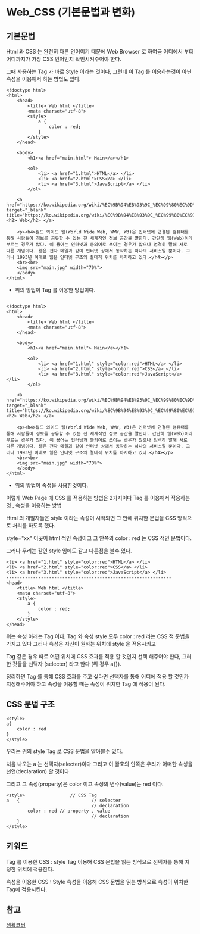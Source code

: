 # Web_CSS (기본문법과 변화)

## 기본문법

Html 과 CSS 는 완전히 다른 언어이기 때문에 Web Browser 로 하여금 어디에서 부터 어디까지가 가장 CSS 언어인지 확인시켜주어야 한다.

그때 사용하는 Tag 가 바로 Style 이라는 것이다, 그런데 이 Tag 를 이용하는것이 아닌 속성을 이용해서 하는 방법도 있다.

```
<!doctype html>
<html>
	<head>
		<title> Web html </title>
		<mata charset="utf-8">
		<style>
			a {
				color : red;
			}
		</style>
	</head>

	<body>
		<h1><a href="main.html"> Main</a></h1>

		<ol>
			<li> <a href="1.html">HTML</a> </li>
			<li> <a href="2.html">CSS</a> </li>
			<li> <a href="3.html">JavaScript</a> </li>
		</ol>

    <a href="https://ko.wikipedia.org/wiki/%EC%9B%94%EB%93%9C_%EC%99%80%EC%9D%B4%EB%93%9C_%EC%9B%B9" target="_blank" title="https://ko.wikipedia.org/wiki/%EC%9B%94%EB%93%9C_%EC%99%80%EC%9D%B4%EB%93%9C_%EC%9B%B9"> <h2> Web</h2> </a>

    <p><h4>월드 와이드 웹(World Wide Web, WWW, W3)은 인터넷에 연결된 컴퓨터를 통해 사람들이 정보를 공유할 수 있는 전 세계적인 정보 공간을 말한다. 간단히 웹(Web)이라 부르는 경우가 많다. 이 용어는 인터넷과 동의어로 쓰이는 경우가 많으나 엄격히 말해 서로 다른 개념이다. 웹은 전자 메일과 같이 인터넷 상에서 동작하는 하나의 서비스일 뿐이다. 그러나 1993년 이래로 웹은 인터넷 구조의 절대적 위치를 차지하고 있다.</h4></p>
    <br><br>
    <img src="main.jpg" width="70%">
	</body>
</html>

```
* 위의 방법이 Tag 를 이용한 방법이다.

```

<!doctype html>
<html>
	<head>
		<title> Web html </title>
		<mata charset="utf-8">
	</head>

	<body>
		<h1><a href="main.html"> Main</a></h1>

		<ol>
			<li> <a href="1.html" style="color:red">HTML</a> </li>
			<li> <a href="2.html" style="color:red">CSS</a> </li>
			<li> <a href="3.html" style="color:red">JavaScript</a> </li>
		</ol>

    <a href="https://ko.wikipedia.org/wiki/%EC%9B%94%EB%93%9C_%EC%99%80%EC%9D%B4%EB%93%9C_%EC%9B%B9" target="_blank" title="https://ko.wikipedia.org/wiki/%EC%9B%94%EB%93%9C_%EC%99%80%EC%9D%B4%EB%93%9C_%EC%9B%B9"> <h2> Web</h2> </a>

    <p><h4>월드 와이드 웹(World Wide Web, WWW, W3)은 인터넷에 연결된 컴퓨터를 통해 사람들이 정보를 공유할 수 있는 전 세계적인 정보 공간을 말한다. 간단히 웹(Web)이라 부르는 경우가 많다. 이 용어는 인터넷과 동의어로 쓰이는 경우가 많으나 엄격히 말해 서로 다른 개념이다. 웹은 전자 메일과 같이 인터넷 상에서 동작하는 하나의 서비스일 뿐이다. 그러나 1993년 이래로 웹은 인터넷 구조의 절대적 위치를 차지하고 있다.</h4></p>
    <br><br>
    <img src="main.jpg" width="70%">
	</body>
</html>

```
* 위의 방법이 속성을 사용한것이다.

이렇게 Web Page 에 CSS 를 적용하는 방법은 2가지이다 Tag 를 이용해서 적용하는것 , 속성을 이용하는 방법

Html 의 개발자들은 style 이라는 속성이 시작되면 그 안에 위치한 문법을 CSS 방식으로 처리를 하도록 했다.

style="xx" 이곳이 html 적인 속성이고 그 안쪽의 color : red 는 CSS 적인 문법이다.

그러나 우리는 같인 style 임에도 같고 다른점을 볼수 있다.

```
<li> <a href="1.html" style="color:red">HTML</a> </li>
<li> <a href="2.html" style="color:red">CSS</a> </li>
<li> <a href="3.html" style="color:red">JavaScript</a> </li>
--------------------------------------------------------------
<head>
	<title> Web html </title>
	<mata charset="utf-8">
	<style>
		a {
			color : red;
		}
	</style>
</head>
```

위는 속성 아래는 Tag 이다, Tag 와 속성 style 모두 color : red 라는 CSS 적 문법을 가지고 있다 그러나 속성은 자신이 원하는 위치에 style 을 적용시키고

Tag 같은 경우 따로 어떤 위치에 CSS 효과를 적용 할 것인지 선택 해주어야 한다, 그러한 것들을 선택자 (selecter) 라고 한다 (위 경우 a{}).

정리하면 Tag 를 통해 CSS 효과를 주고 싶다면 선택자를 통해 어디에 적용 할 것인가 지정해주어야 하고 속성을 이용할 때는 속성이 위치한 Tag 에 적용이 된다.

## CSS 문법 구조
```
<style>
a{
	color : red
}
</style>
```
우리는 위의 style Tag 로 CSS 문법을 알아볼수 있다.

처음 나오는 a 는 선택자(selecter)이다 그리고 이 괄호의 안쪽은 우리가 어떠한 속성을 선언(declaration) 할 것이다

그리고 그 속성(property)은 color 이고 속성의 변수(value)는 red 이다.

```
<style> 				// CSS Tag
a	{							// selecter
								// declaration
		color : red	// property , value
								// declaration
	}
</style>

``` 

## 키워드

Tag 를 이용한 CSS : style Tag 이용해 CSS 문법을 읽는 방식으로 선택자를 통해 지정한 위치에 적용한다.

속성을 이용한 CSS : Style 속성을 이용해 CSS 문법을 읽는 방식으로 속성이 위치한 Tag에 적용시킨다.

## 참고
[생활코딩](https://opentutorials.org/course/3086/18318)  

